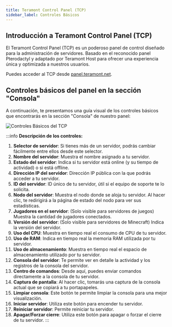 ```yaml
---
title: Teramont Control Panel (TCP)
sidebar_label: Controles Básicos
---
```


## Introducción a Teramont Control Panel (TCP)

El Teramont Control Panel (TCP) es un poderoso panel de control diseñado para la administración de servidores. Basado en el reconocido panel Pterodactyl y adaptado por Teramont Host para ofrecer una experiencia única y optimizada a nuestros usuarios.

Puedes acceder al TCP desde [panel.teramont.net](https://panel.teramont.net).

## Controles básicos del panel en la sección "Consola"

A continuación, te presentamos una guía visual de los controles básicos que encontrarás en la sección "Consola" de nuestro panel:

![Controles Básicos del TCP](https://cdn.teramont.net/u/glGjpG.png)

:::info
**Descripción de los controles:**

1. **Selector de servidor**: Si tienes más de un servidor, podrás cambiar fácilmente entre ellos desde este selector.
2. **Nombre del servidor**: Muestra el nombre asignado a tu servidor.
3. **Estado del servidor**: Indica si tu servidor está online (y su tiempo de actividad) o si está offline.
4. **Dirección IP del servidor**: Dirección IP pública con la que podrás acceder a tu servidor.
5. **ID del servidor**: ID único de tu servidor, útil si el equipo de soporte te lo solicita.
6. **Nodo del servidor**: Muestra el nodo donde se aloja tu servidor. Al hacer clic, te redirigirá a la página de estado del nodo para ver sus estadísticas.
7. **Jugadores en el servidor**: (Solo visible para servidores de juegos) Muestra la cantidad de jugadores conectados.
8. **Versión del servidor**: (Solo visible para servidores de Minecraft) Indica la versión del servidor.
9. **Uso del CPU**: Muestra en tiempo real el consumo de CPU de tu servidor.
10. **Uso de RAM**: Indica en tiempo real la memoria RAM utilizada por tu servidor.
11. **Uso de almacenamiento**: Muestra en tiempo real el espacio de almacenamiento utilizado por tu servidor.
12. **Consola del servidor**: Te permite ver en detalle la actividad y los registros de la consola del servidor.
13. **Centro de comandos**: Desde aquí, puedes enviar comandos directamente a la consola de tu servidor.
14. **Captura de pantalla**: Al hacer clic, tomarás una captura de la consola actual que se copiará a tu portapapeles.
15. **Limpiar consola**: Este botón te permite limpiar la consola para una mejor visualización.
16. **Iniciar servidor**: Utiliza este botón para encender tu servidor.
17. **Reiniciar servidor**: Permite reiniciar tu servidor.
18. **Apagar/Forzar cierre**: Utiliza este botón para apagar o forzar el cierre de tu servidor.
:::

